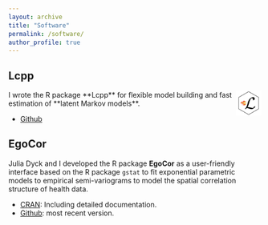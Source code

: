 ```yaml
---
layout: archive
title: "Software"
permalink: /software/
author_profile: true
---
```


## Lcpp 
<img src="../images/Lcpp_logo_new.png" align="right" height=50>
I wrote the R package **Lcpp** for flexible model building and fast estimation of **latent Markov models**.

* <a href = "https://github.com/janoleko/Lcpp" target = "_blank">Github</a>

## EgoCor
Julia Dyck and I developed the R package **EgoCor** as a user-friendly interface based on the R package `gstat` to fit exponential parametric models to empirical semi-variograms to model the spatial correlation structure of health data.

* <a href = "https://cran.r-project.org/web/packages/EgoCor/index.html" target="_blank">CRAN</a>: Including detailed documentation.
* <a href = "" target = "_blank">Github</a>: most recent version.
